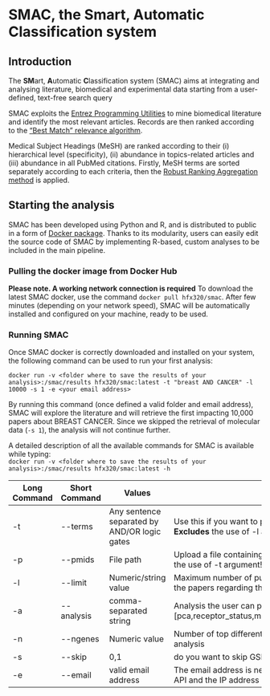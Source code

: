 # SMAC, the Smart, Automatic Classification system

## Introduction
The **SM**art, **A**utomatic **C**lassification system (SMAC) aims at integrating and analysing literature, biomedical and experimental data starting from a user-defined, text-free search query

SMAC exploits the [Entrez Programming Utilities](https://www.ncbi.nlm.nih.gov/books/NBK25501/) to mine biomedical literature and identify the most relevant articles. Records are then ranked according to the [“Best Match” relevance algorithm](https://journals.plos.org/plosbiology/article?id=10.1371/journal.pbio.2005343).

Medical Subject Headings (MeSH) are ranked according to their (i) hierarchical level (specificity), (ii) abundance in topics-related articles and (iii) abundance in all PubMed citations. Firstly, MeSH terms are sorted separately according to each criteria, then the [Robust Ranking Aggregation method](https://www.ncbi.nlm.nih.gov/pmc/articles/PMC3278763/) is applied.

## Starting the analysis

SMAC has been developed using Python and R, and is distributed to public in a form of [Docker package](https://hub.docker.com/r/hfx320/smac). Thanks to its modularity, users can easily edit the source code of SMAC by implementing R-based, custom analyses to be included in the main pipeline.

### Pulling the docker image from Docker Hub
**Please note. A working network connection is required**
To download the latest SMAC docker, use the command `docker pull hfx320/smac`. After few minutes (depending on your network speed), SMAC will be automatically installed and configured on your machine, ready to be used.

### Running SMAC
Once SMAC docker is correctly downloaded and installed on your system, the following command can be used to run your first analysis:

`docker run -v <folder where to save the results of your analysis>:/smac/results hfx320/smac:latest -t "breast AND CANCER" -l 10000 -s 1 -e <your email address>`

By running this command (once defined a valid folder and email address), SMAC will explore the literature and will retrieve the first impacting 10,000 papers about BREAST CANCER. Since we skipped the retrieval of molecular data (`-s 1`), the analysis will not continue further.

A detailed description of all the available commands for SMAC is available while typing:<br>
`docker run -v <folder where to save the results of your analysis>:/smac/results hfx320/smac:latest -h`

| Long Command | Short Command | Values | Description |
| ------------ | ------------- | ------ | ----------- |
| -t           | --terms       | Any sentence separated by AND/OR logic gates | Use this if you want to perform an analysis based on a research topic. **Excludes** the use of -l argument! |
| -p           | --pmids       | File path | Upload a file containing a list of PMIDs to download and analyse. **Excludes** the use of -t argument! |
| -l           | --limit       | Numeric/string value | Maximum number of publications to retrieve from PubMed. If set to "all", **all** the papers regarding the topic will be explored. |
| -a           | --analysis      | comma-separated string | Analysis the user can perform [pca,receptor_status,molecular_classification,tumour_purity,gene_expression] |
| -n           | --ngenes      | Numeric value | Number of top differentially-expressed genes to plot in the gene expression analysis |
| -s           | --skip     | 0,1 | do you want to skip GSE download/analysis [1=yes, skip the analysis, 0=no] |
| -e           | --email      | valid email address | The email address is necessary for retrieving the information using the Entrez API and the IP address not be blocked |
